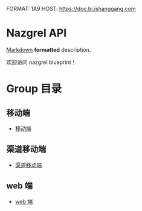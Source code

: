 FORMAT: 1A9
HOST: https://doc.bi.ishanggang.com

# Nazgrel API
[Markdown](http://daringfireball.net/projects/markdown/syntax) **formatted** description.

欢迎访问 nazgrel blueprint！

# Group 目录

## 移动端

- [移动端](mobile.html)

## 渠道移动端

- [渠道移动端](channel.html)

## web 端

- [web 端](web.html)

<!-- include(intro.md) -->
<!-- include(guide.md) -->
